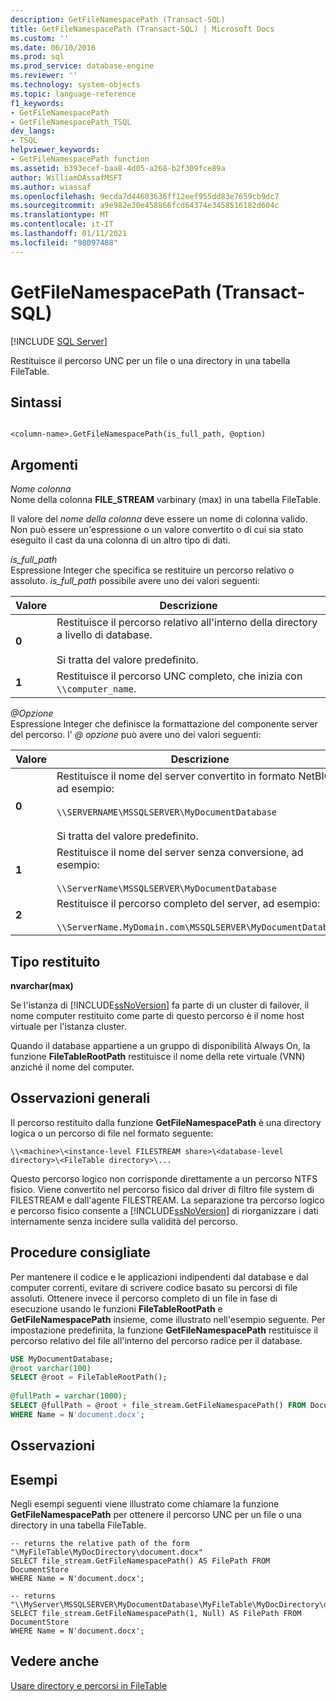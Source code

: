 ```yaml
---
description: GetFileNamespacePath (Transact-SQL)
title: GetFileNamespacePath (Transact-SQL) | Microsoft Docs
ms.custom: ''
ms.date: 06/10/2016
ms.prod: sql
ms.prod_service: database-engine
ms.reviewer: ''
ms.technology: system-objects
ms.topic: language-reference
f1_keywords:
- GetFileNamespacePath
- GetFileNamespacePath_TSQL
dev_langs:
- TSQL
helpviewer_keywords:
- GetFileNamespacePath function
ms.assetid: b393ecef-baa8-4d05-a268-b2f309fce89a
author: WilliamDAssafMSFT
ms.author: wiassaf
ms.openlocfilehash: 9ecda7d44603636ff12eef955dd83e7659cb9dc7
ms.sourcegitcommit: a9e982e30e458866fcd64374e3458516182d604c
ms.translationtype: MT
ms.contentlocale: it-IT
ms.lasthandoff: 01/11/2021
ms.locfileid: "98097488"
---
```

# <a name="getfilenamespacepath-transact-sql"></a>GetFileNamespacePath (Transact-SQL)
[!INCLUDE [SQL Server](../../includes/applies-to-version/sqlserver.md)]

  Restituisce il percorso UNC per un file o una directory in una tabella FileTable.  
  
## <a name="syntax"></a>Sintassi  
  
```  
  
<column-name>.GetFileNamespacePath(is_full_path, @option)  
```  
  
## <a name="arguments"></a>Argomenti  
 *Nome colonna*  
 Nome della colonna **FILE_STREAM** varbinary (max) in una tabella FileTable.  
  
 Il valore del *nome della colonna* deve essere un nome di colonna valido. Non può essere un'espressione o un valore convertito o di cui sia stato eseguito il cast da una colonna di un altro tipo di dati.  
  
 *is_full_path*  
 Espressione Integer che specifica se restituire un percorso relativo o assoluto. *is_full_path* possibile avere uno dei valori seguenti:  
  
|Valore|Descrizione|  
|-----------|-----------------|  
|**0**|Restituisce il percorso relativo all'interno della directory a livello di database.<br /><br /> Si tratta del valore predefinito.|  
|**1**|Restituisce il percorso UNC completo, che inizia con `\\computer_name`.|  
  
 *\@Opzione*  
 Espressione Integer che definisce la formattazione del componente server del percorso. l' *\@ opzione* può avere uno dei valori seguenti:  
  
|Valore|Descrizione|  
|-----------|-----------------|  
|**0**|Restituisce il nome del server convertito in formato NetBIOS, ad esempio:<br /><br /> `\\SERVERNAME\MSSQLSERVER\MyDocumentDatabase`<br /><br /> Si tratta del valore predefinito.|  
|**1**|Restituisce il nome del server senza conversione, ad esempio:<br /><br /> `\\ServerName\MSSQLSERVER\MyDocumentDatabase`|  
|**2**|Restituisce il percorso completo del server, ad esempio:<br /><br /> `\\ServerName.MyDomain.com\MSSQLSERVER\MyDocumentDatabase`|  
  
## <a name="return-type"></a>Tipo restituito  
 **nvarchar(max)**  
  
 Se l'istanza di [!INCLUDE[ssNoVersion](../../includes/ssnoversion-md.md)] fa parte di un cluster di failover, il nome computer restituito come parte di questo percorso è il nome host virtuale per l'istanza cluster.  
  
 Quando il database appartiene a un gruppo di disponibilità Always On, la funzione **FileTableRootPath** restituisce il nome della rete virtuale (VNN) anziché il nome del computer.  
  
## <a name="general-remarks"></a>Osservazioni generali  
 Il percorso restituito dalla funzione **GetFileNamespacePath** è una directory logica o un percorso di file nel formato seguente:  
  
 `\\<machine>\<instance-level FILESTREAM share>\<database-level directory>\<FileTable directory>\...`  
  
 Questo percorso logico non corrisponde direttamente a un percorso NTFS fisico. Viene convertito nel percorso fisico dal driver di filtro file system di FILESTREAM e dall'agente FILESTREAM. La separazione tra percorso logico e percorso fisico consente a [!INCLUDE[ssNoVersion](../../includes/ssnoversion-md.md)] di riorganizzare i dati internamente senza incidere sulla validità del percorso.  
  
## <a name="best-practices"></a>Procedure consigliate  
 Per mantenere il codice e le applicazioni indipendenti dal database e dal computer correnti, evitare di scrivere codice basato su percorsi di file assoluti. Ottenere invece il percorso completo di un file in fase di esecuzione usando le funzioni **FileTableRootPath** e **GetFileNamespacePath** insieme, come illustrato nell'esempio seguente. Per impostazione predefinita, la funzione **GetFileNamespacePath** restituisce il percorso relativo del file all'interno del percorso radice per il database.  
  
```sql  
USE MyDocumentDatabase;  
@root varchar(100)  
SELECT @root = FileTableRootPath();  
  
@fullPath = varchar(1000);  
SELECT @fullPath = @root + file_stream.GetFileNamespacePath() FROM DocumentStore  
WHERE Name = N'document.docx';  
```  
  
## <a name="remarks"></a>Osservazioni  
  
## <a name="examples"></a>Esempi  
 Negli esempi seguenti viene illustrato come chiamare la funzione **GetFileNamespacePath** per ottenere il percorso UNC per un file o una directory in una tabella FileTable.  
  
```  
-- returns the relative path of the form "\MyFileTable\MyDocDirectory\document.docx"  
SELECT file_stream.GetFileNamespacePath() AS FilePath FROM DocumentStore  
WHERE Name = N'document.docx';  
  
-- returns "\\MyServer\MSSQLSERVER\MyDocumentDatabase\MyFileTable\MyDocDirectory\document.docx"  
SELECT file_stream.GetFileNamespacePath(1, Null) AS FilePath FROM DocumentStore  
WHERE Name = N'document.docx';  
```  
  
## <a name="see-also"></a>Vedere anche  
 [Usare directory e percorsi in FileTable](../../relational-databases/blob/work-with-directories-and-paths-in-filetables.md)  
  
  
